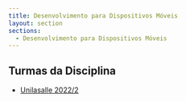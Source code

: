 ```yaml
---
title: Desenvolvimento para Dispositivos Móveis
layout: section
sections:
  - Desenvolvimento para Dispositivos Móveis
---
```


## Turmas da Disciplina

* [Unilasalle 2022/2](../2022-02-mobile)
